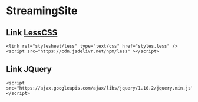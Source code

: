 # StreamingSite
## Link <a href="https://lesscss.org/">LessCSS</a>
```
<link rel="stylesheet/less" type="text/css" href="styles.less" /> 
<script src="https://cdn.jsdelivr.net/npm/less" ></script>
```


## Link JQuery
```
<script src="https://ajax.googleapis.com/ajax/libs/jquery/1.10.2/jquery.min.js"></script>
```

